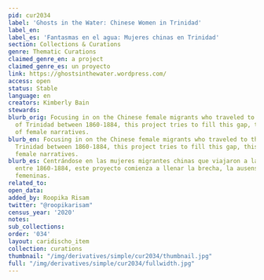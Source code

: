 ```yaml
---
pid: cur2034
label: 'Ghosts in the Water: Chinese Women in Trinidad'
label_en:
label_es: 'Fantasmas en el agua: Mujeres chinas en Trinidad'
section: Collections & Curations
genre: Thematic Curations
claimed_genre_en: a project
claimed_genre_es: un proyecto
link: https://ghostsinthewater.wordpress.com/
access: open
status: Stable
language: en
creators: Kimberly Bain
stewards:
blurb_orig: Focusing in on the Chinese female migrants who traveled to the island
  of Trinidad between 1860-1884, this project tries to fill this gap, this absence
  of female narratives.
blurb_en: Focusing in on the Chinese female migrants who traveled to the island of
  Trinidad between 1860-1884, this project tries to fill this gap, this absence of
  female narratives.
blurb_es: Centrándose en las mujeres migrantes chinas que viajaron a la isla de Trinidad
  entre 1860-1884, este proyecto comienza a llenar la brecha, la ausensia de narrativas
  femeninas.
related_to:
open_data:
added_by: Roopika Risam
twitter: "@roopikarisam"
census_year: '2020'
notes:
sub_collections:
order: '034'
layout: caridischo_item
collection: curations
thumbnail: "/img/derivatives/simple/cur2034/thumbnail.jpg"
full: "/img/derivatives/simple/cur2034/fullwidth.jpg"
---
```

